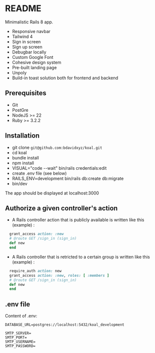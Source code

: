 # README

Minimalistic Rails 8 app.

- Responsive navbar
- Tailwind 4
- Sign in screen
- Sign up screen
- Debugbar locally
- Custom Google Font
- Cohesive design system
- Pre-built landing page
- Unpoly
- Build-in toast solution both for frontend and backend

## Prerequisites

- Git
- PostGre
- NodeJS >= 22
- Ruby >= 3.2.2

## Installation

- git clone `git@github.com:bdavidxyz/koal.git`
- cd koal
- bundle install
- npm install
- VISUAL="code --wait" bin/rails credentials:edit
- create .env file (see below)
- RAILS_ENV=development bin/rails db:create db:migrate
- bin/dev

The app should be displayed at localhost:3000

## Authorize a given controller's action

- A Rails controller action that is publicly available is written like this (example) :

```ruby
  grant_access action: :new
  # @route GET /sign_in (sign_in)
  def new
  end
```

- A Rails controller that is retricted to a certain group is written like this (example) :

```ruby
  require_auth action: new
  grant_access action: :new, roles: [ :members ]
  # @route GET /sign_in (sign_in)
  def new
  end
```

## .env file

Content of .env:

```
DATABASE_URL=postgres://localhost:5432/koal_development

SMTP_SERVER=
SMTP_PORT=
SMTP_USERNAME=
SMTP_PASSWORD=
```
